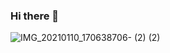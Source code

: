 ### Hi there 👋
![IMG_20210110_170638706- (2) (2)](https://user-images.githubusercontent.com/42081457/118034161-0a7a5400-b340-11eb-90d6-6d52c34379ba.jpg)
<!--
**verionna/verionna** is a ✨ _special_ ✨ repository because its `README.md` (this file) appears on your GitHub profile.

Here are some ideas to get you started:

- 🔭 I’m currently working on ...
- 🌱 I’m currently learning ...
- 👯 I’m looking to collaborate on ...
- 🤔 I’m looking for help with ...
- 💬 Ask me about ...
- 📫 How to reach me: ...
- 😄 Pronouns: ...
- ⚡ Fun fact: ...
-->

